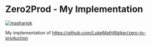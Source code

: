 # Zero2Prod - My Implementation

[![mashariqk](https://circleci.com/gh/mashariqk/zero2prod.svg?style=shield&circle-token=4ed2ba86d11f8e38f28873482efeb3d5da4bde9e)](https://circleci.com/gh/mashariqk/zero2prod)

My implementation of https://github.com/LukeMathWalker/zero-to-production 

